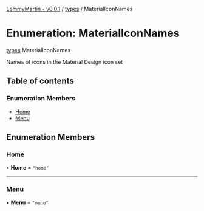 [LemmyMartin - v0.0.1](../README.md) / [types](../modules/types.md) / MaterialIconNames

# Enumeration: MaterialIconNames

[types](../modules/types.md).MaterialIconNames

Names of icons in the Material Design icon set

## Table of contents

### Enumeration Members

- [Home](types.MaterialIconNames.md#home)
- [Menu](types.MaterialIconNames.md#menu)

## Enumeration Members

### Home

• **Home** = ``"home"``

___

### Menu

• **Menu** = ``"menu"``
